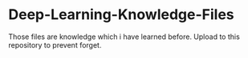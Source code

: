 # Deep-Learning-Knowledge-Files
Those files are knowledge which i have learned before. Upload to this repository to prevent forget.
